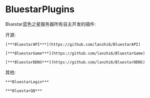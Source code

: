 # BluestarPlugins

Bluestar蓝色之星服务器所有自主开发的插件:

  开源:
  
    [***BluestarAPI***](https://github.com/lanzhi6/BluestarAPI)
    
    [***BluestarGame***](https://github.com/lanzhi6/BluestarGame)
    
    [***BluestarDDNS***](https://github.com/lanzhi6/BluestarDDNS)
    
  其他:
  
    ***BluestarLogin***
    
    ***BluestarQQ***
    

